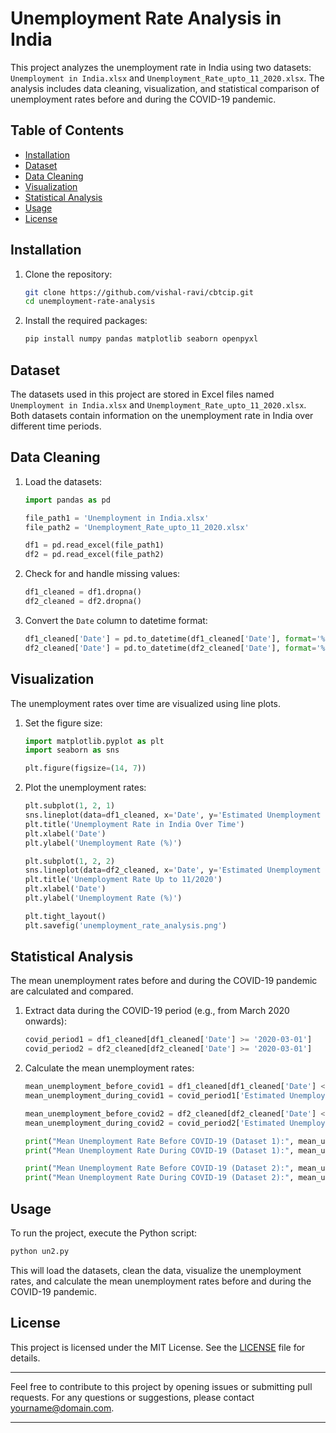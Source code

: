 # Unemployment Rate Analysis in India

This project analyzes the unemployment rate in India using two datasets: `Unemployment in India.xlsx` and `Unemployment_Rate_upto_11_2020.xlsx`. The analysis includes data cleaning, visualization, and statistical comparison of unemployment rates before and during the COVID-19 pandemic.

## Table of Contents

- [Installation](#installation)
- [Dataset](#dataset)
- [Data Cleaning](#data-cleaning)
- [Visualization](#visualization)
- [Statistical Analysis](#statistical-analysis)
- [Usage](#usage)
- [License](#license)

## Installation

1. Clone the repository:
   ```bash
   git clone https://github.com/vishal-ravi/cbtcip.git
   cd unemployment-rate-analysis
   ```

2. Install the required packages:
   ```bash
   pip install numpy pandas matplotlib seaborn openpyxl
   ```

## Dataset

The datasets used in this project are stored in Excel files named `Unemployment in India.xlsx` and `Unemployment_Rate_upto_11_2020.xlsx`. Both datasets contain information on the unemployment rate in India over different time periods.

## Data Cleaning

1. Load the datasets:
   ```python
   import pandas as pd

   file_path1 = 'Unemployment in India.xlsx'
   file_path2 = 'Unemployment_Rate_upto_11_2020.xlsx'

   df1 = pd.read_excel(file_path1)
   df2 = pd.read_excel(file_path2)
   ```

2. Check for and handle missing values:
   ```python
   df1_cleaned = df1.dropna()
   df2_cleaned = df2.dropna()
   ```

3. Convert the `Date` column to datetime format:
   ```python
   df1_cleaned['Date'] = pd.to_datetime(df1_cleaned['Date'], format='%d-%m-%Y')
   df2_cleaned['Date'] = pd.to_datetime(df2_cleaned['Date'], format='%d-%m-%Y')
   ```

## Visualization

The unemployment rates over time are visualized using line plots.

1. Set the figure size:
   ```python
   import matplotlib.pyplot as plt
   import seaborn as sns

   plt.figure(figsize=(14, 7))
   ```

2. Plot the unemployment rates:
   ```python
   plt.subplot(1, 2, 1)
   sns.lineplot(data=df1_cleaned, x='Date', y='Estimated Unemployment Rate (%)')
   plt.title('Unemployment Rate in India Over Time')
   plt.xlabel('Date')
   plt.ylabel('Unemployment Rate (%)')

   plt.subplot(1, 2, 2)
   sns.lineplot(data=df2_cleaned, x='Date', y='Estimated Unemployment Rate (%)')
   plt.title('Unemployment Rate Up to 11/2020')
   plt.xlabel('Date')
   plt.ylabel('Unemployment Rate (%)')

   plt.tight_layout()
   plt.savefig('unemployment_rate_analysis.png')
   ```

## Statistical Analysis

The mean unemployment rates before and during the COVID-19 pandemic are calculated and compared.

1. Extract data during the COVID-19 period (e.g., from March 2020 onwards):
   ```python
   covid_period1 = df1_cleaned[df1_cleaned['Date'] >= '2020-03-01']
   covid_period2 = df2_cleaned[df2_cleaned['Date'] >= '2020-03-01']
   ```

2. Calculate the mean unemployment rates:
   ```python
   mean_unemployment_before_covid1 = df1_cleaned[df1_cleaned['Date'] < '2020-03-01']['Estimated Unemployment Rate (%)'].mean()
   mean_unemployment_during_covid1 = covid_period1['Estimated Unemployment Rate (%)'].mean()

   mean_unemployment_before_covid2 = df2_cleaned[df2_cleaned['Date'] < '2020-03-01']['Estimated Unemployment Rate (%)'].mean()
   mean_unemployment_during_covid2 = covid_period2['Estimated Unemployment Rate (%)'].mean()

   print("Mean Unemployment Rate Before COVID-19 (Dataset 1):", mean_unemployment_before_covid1)
   print("Mean Unemployment Rate During COVID-19 (Dataset 1):", mean_unemployment_during_covid1)

   print("Mean Unemployment Rate Before COVID-19 (Dataset 2):", mean_unemployment_before_covid2)
   print("Mean Unemployment Rate During COVID-19 (Dataset 2):", mean_unemployment_during_covid2)
   ```

## Usage

To run the project, execute the Python script:

```python
python un2.py
```

This will load the datasets, clean the data, visualize the unemployment rates, and calculate the mean unemployment rates before and during the COVID-19 pandemic.

## License

This project is licensed under the MIT License. See the [LICENSE](LICENSE) file for details.

---

Feel free to contribute to this project by opening issues or submitting pull requests. For any questions or suggestions, please contact [yourname@domain.com](mailto:yourname@domain.com).

---
